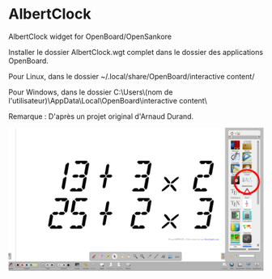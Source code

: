 # AlbertClock
AlbertClock widget for OpenBoard/OpenSankore

Installer le dossier AlbertClock.wgt complet dans le dossier des applications OpenBoard.

Pour Linux, dans le dossier ~/.local/share/OpenBoard/interactive content/

Pour Windows, dans le dossier C:\Users\\(nom de l'utilisateur)\AppData\Local\OpenBoard\interactive content\

Remarque : D'après un projet original d'Arnaud Durand.

<img src="Capture d’écran 2023-01-06 193310.png" width="640">